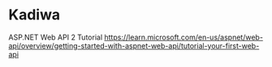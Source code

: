 # Kadiwa
 ASP.NET Web API 2 Tutorial https://learn.microsoft.com/en-us/aspnet/web-api/overview/getting-started-with-aspnet-web-api/tutorial-your-first-web-api
